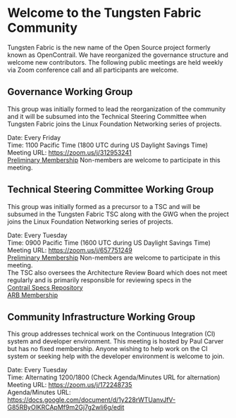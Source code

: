 # Welcome to the Tungsten Fabric Community
Tungsten Fabric is the new name of the Open Source project formerly known as
OpenContrail. We have reorganized the governance structure and welcome new
contributors. The following public meetings are held weekly via Zoom conference
call and all participants are welcome.

## Governance Working Group
This group was initially formed to lead the reorganization of the community and
it will be subsumed into the Technical Steering Committee when Tungsten Fabric
joins the Linux Foundation Networking series of projects.

Date: Every Friday  
Time: 1100 Pacific Time (1800 UTC during US Daylight Savings Time)  
Meeting URL: https://zoom.us/j/312953241  
[Preliminary Membership](GovernanceWG/Members) Non-members are welcome to
participate in this meeting.

## Technical Steering Committee Working Group
This group was initially formed as a precursor to a TSC and will be subsumed in
the Tungsten Fabric TSC along with the GWG when the project joins the Linux
Foundation Networking series of projects.

Date: Every Tuesday  
Time: 0900 Pacific Time (1600 UTC during US Daylight Savings Time)  
Meeting URL: https://zoom.us/j/657751249  
[Preliminary Membership](TSCWG/TSC_Members) Non-members are welcome to
participate in this meeting.  
The TSC also oversees the Architecture Review Board which does not meet
regularly and is primarily responsible for reviewing specs in the  
[Contrail Specs Repository](https://github.com/Juniper/contrail-specs)  
[ARB Membership](TSCWG/ARB_Members)

## Community Infrastructure Working Group
This group addresses technical work on the Continuous Integration (CI) system
and developer environment. This meeting is hosted by Paul Carver but has no
fixed membership. Anyone wishing to help work on the CI system or seeking help
with the developer environment is welcome to join.

Date: Every Tuesday  
Time: Alternating 1200/1800 (Check Agenda/Minutes URL for alternation)  
Meeting URL: https://zoom.us/j/172248735  
Agenda/Minutes URL: https://docs.google.com/document/d/1y228rWTUanvJfV-G85RByOlKRCApMf9m2Gj7g2wIi6g/edit

